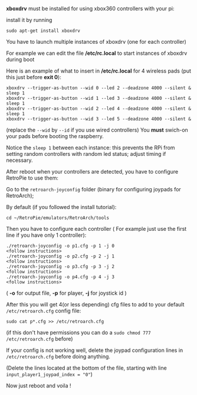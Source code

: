 **xboxdrv** must be installed for using xbox360 controllers with your pi:

install it by running

    sudo apt-get install xboxdrv

You have to launch multiple instances of xboxdrv (one for each controller)

For example we can edit the file **/etc/rc.local** to start instances of xboxdrv during boot

Here is an example of what to insert in **/etc/rc.local** for 4 wireless pads (put this just before **exit 0**):

    xboxdrv --trigger-as-button --wid 0 --led 2 --deadzone 4000 --silent &
    sleep 1
    xboxdrv --trigger-as-button --wid 1 --led 3 --deadzone 4000 --silent &
    sleep 1
    xboxdrv --trigger-as-button --wid 2 --led 4 --deadzone 4000 --silent &
    sleep 1
    xboxdrv --trigger-as-button --wid 3 --led 5 --deadzone 4000 --silent &

(replace the `--wid` by `--id` if you use wired controllers)
You **must** swich-on your pads before booting the raspberry.

Notice the `sleep 1` between each instance: this prevents the RPi from setting random controllers with random led status; adjust timing if necessary.

After reboot when your controllers are detected, you have to configure RetroPie to use them:

Go to the `retroarch-joyconfig` folder (binary for configuring joypads for RetroArch);

By default (if you followed the install tutorial):

    cd ~/RetroPie/emulators/RetroArch/tools

Then you have to configure each controller ( For example just use the first line if you have only 1 controller):

    ./retroarch-joyconfig -o p1.cfg -p 1 -j 0
    <follow instructions>
    ./retroarch-joyconfig -o p2.cfg -p 2 -j 1
    <follow instructions>
    ./retroarch-joyconfig -o p3.cfg -p 3 -j 2
    <follow instructions>
    ./retroarch-joyconfig -o p4.cfg -p 4 -j 3
    <follow instructions>

( **-o** for output file, **-p** for player, **-j** for joystick id )

After this you will get 4(or less depending) cfg files to add to your default `/etc/retroarch.cfg` config file:

    sudo cat p*.cfg >> /etc/retroarch.cfg

(if this don't have permissions you can do a `sudo chmod 777 /etc/retroarch.cfg` before)

If your config is not working well, delete the joypad configuration lines in `/etc/retroarch.cfg` before doing anything.

(Delete the lines located at the bottom of the file, starting with line `input_player1_joypad_index = "0"`)

Now just reboot and voila !